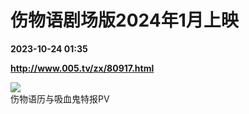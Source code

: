 # 伤物语剧场版2024年1月上映

**2023-10-24 01:35**

**http://www.005.tv/zx/80917.html**

![](http://www.005.tv/uploads/pic/2023/9/1694347766650.jpg)  
伤物语历与吸血鬼特报PV
